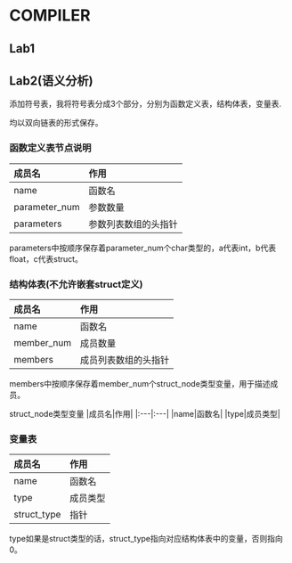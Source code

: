 # COMPILER
## Lab1

## Lab2(语义分析)
添加符号表，我将符号表分成3个部分，分别为函数定义表，结构体表，变量表.

均以双向链表的形式保存。

### 函数定义表节点说明
|成员名|作用|
|:---|:---|
|name|函数名|
|parameter_num|参数数量|
|parameters|参数列表数组的头指针|
parameters中按顺序保存着parameter_num个char类型的，a代表int，b代表float，c代表struct。

### 结构体表(不允许嵌套struct定义)
|成员名|作用|
|:---|:---|
|name|函数名|
|member_num|成员数量|
|members|成员列表数组的头指针|
members中按顺序保存着member_num个struct_node类型变量，用于描述成员。

struct_node类型变量
|成员名|作用|
|:---|:---|
|name|函数名|
|type|成员类型|

### 变量表
|成员名|作用|
|:---|:---|
|name|函数名|
|type|成员类型|
|struct_type|指针|
type如果是struct类型的话，struct_type指向对应结构体表中的变量，否则指向0。
